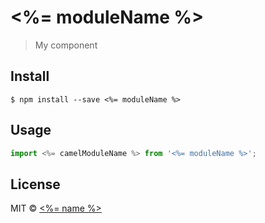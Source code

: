 # <%= moduleName %>

> My component


## Install

```
$ npm install --save <%= moduleName %>
```


## Usage

```js
import <%= camelModuleName %> from '<%= moduleName %>';

```



## License

MIT © [<%= name %>](<%= website %>)
